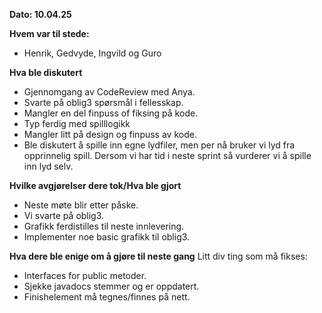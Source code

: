 **Dato: 10.04.25**

**Hvem var til stede:**

- Henrik, Gedvyde, Ingvild og Guro 

**Hva ble diskutert**

- Gjennomgang av CodeReview med Anya.  
- Svarte på oblig3 spørsmål i fellesskap. 
- Mangler en del finpuss of fiksing på kode. 
- Typ ferdig med spilllogikk
- Mangler litt på design og finpuss av kode. 
- Ble diskutert å spille inn egne lydfiler, men per nå bruker vi lyd fra opprinnelig spill. Dersom vi har tid i neste sprint så vurderer vi å spille inn lyd selv. 

**Hvilke avgjørelser dere tok/Hva ble gjort**

- Neste møte blir etter påske. 
- Vi svarte på oblig3. 
- Grafikk ferdistilles til neste innlevering. 
- Implementer noe basic grafikk til oblig3. 

**Hva dere ble enige om å gjøre til neste gang**
Litt div ting som må fikses:

- Interfaces for public metoder. 
- Sjekke javadocs stemmer og er oppdatert. 
- Finishelement må tegnes/finnes på nett. 




